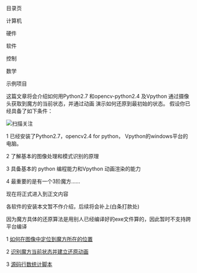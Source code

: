
目录页


计算机

硬件

软件

控制

数学

示例项目


这篇文章将会介绍如何用Python2.7 和opencv-python2.4 及Vpython 通过摄像头获取到魔方的当前状态，并通过动画 演示如何还原到最初始的状态。 假设你已经具备了如下条件：

 ![扫描关注](https://siyaofa.github.io/pic/QR4.jpg)

1 已经安装了Python2.7，opencv2.4 for python， Vpython的windows平台的电脑。

2 了解基本的图像处理和模式识别的原理

3 具备基本的 python 编程能力和Vpython 动画渲染的能力

4 最重要的是有一个3阶魔方…… 

现在将正式进入到正文内容

各软件的安装本文暂不作介绍，后续将会补上(白条打款处)

因为魔方具体的还原算法是用别人已经编译好的exe文件算的，因此暂时不支持跨平台编译

1 [如何在图像中定位到魔方所在的位置](https://siyaofa.github.io/md/训练cascade分类器)

2 [识别魔方当前状态并建立还原动画](https://siyaofa.github.io/md/move)

3 [源码行数统计脚本](./md/source_total_lines_count)
